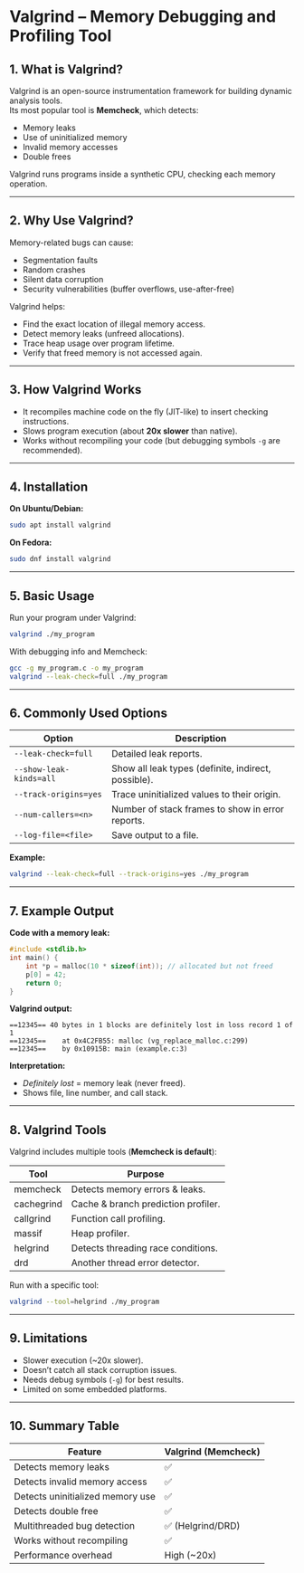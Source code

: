 
# Valgrind – Memory Debugging and Profiling Tool

## 1. What is Valgrind?
Valgrind is an open-source instrumentation framework for building dynamic analysis tools.  
Its most popular tool is **Memcheck**, which detects:
- Memory leaks
- Use of uninitialized memory
- Invalid memory accesses
- Double frees

Valgrind runs programs inside a synthetic CPU, checking each memory operation.

---

## 2. Why Use Valgrind?
Memory-related bugs can cause:
- Segmentation faults
- Random crashes
- Silent data corruption
- Security vulnerabilities (buffer overflows, use-after-free)

Valgrind helps:
- Find the exact location of illegal memory access.
- Detect memory leaks (unfreed allocations).
- Trace heap usage over program lifetime.
- Verify that freed memory is not accessed again.

---

## 3. How Valgrind Works
- It recompiles machine code on the fly (JIT-like) to insert checking instructions.
- Slows program execution (about **20x slower** than native).
- Works without recompiling your code (but debugging symbols `-g` are recommended).

---

## 4. Installation

**On Ubuntu/Debian:**
```bash
sudo apt install valgrind
```

**On Fedora:**
```bash
sudo dnf install valgrind
```

---

## 5. Basic Usage

Run your program under Valgrind:
```bash
valgrind ./my_program
```

With debugging info and Memcheck:
```bash
gcc -g my_program.c -o my_program
valgrind --leak-check=full ./my_program
```

---

## 6. Commonly Used Options

| Option | Description |
|--------|-------------|
| `--leak-check=full` | Detailed leak reports. |
| `--show-leak-kinds=all` | Show all leak types (definite, indirect, possible). |
| `--track-origins=yes` | Trace uninitialized values to their origin. |
| `--num-callers=<n>` | Number of stack frames to show in error reports. |
| `--log-file=<file>` | Save output to a file. |

**Example:**
```bash
valgrind --leak-check=full --track-origins=yes ./my_program
```

---

## 7. Example Output

**Code with a memory leak:**
```c
#include <stdlib.h>
int main() {
    int *p = malloc(10 * sizeof(int)); // allocated but not freed
    p[0] = 42;
    return 0;
}
```

**Valgrind output:**
```
==12345== 40 bytes in 1 blocks are definitely lost in loss record 1 of 1
==12345==    at 0x4C2FB55: malloc (vg_replace_malloc.c:299)
==12345==    by 0x10915B: main (example.c:3)
```

**Interpretation:**
- *Definitely lost* = memory leak (never freed).
- Shows file, line number, and call stack.

---

## 8. Valgrind Tools

Valgrind includes multiple tools (**Memcheck is default**):

| Tool       | Purpose |
|------------|---------|
| memcheck   | Detects memory errors & leaks. |
| cachegrind | Cache & branch prediction profiler. |
| callgrind  | Function call profiling. |
| massif     | Heap profiler. |
| helgrind   | Detects threading race conditions. |
| drd        | Another thread error detector. |

Run with a specific tool:
```bash
valgrind --tool=helgrind ./my_program
```

---

## 9. Limitations
- Slower execution (~20x slower).
- Doesn’t catch all stack corruption issues.
- Needs debug symbols (`-g`) for best results.
- Limited on some embedded platforms.

---

## 10. Summary Table

| Feature | Valgrind (Memcheck) |
|---------|--------------------|
| Detects memory leaks | ✅ |
| Detects invalid memory access | ✅ |
| Detects uninitialized memory use | ✅ |
| Detects double free | ✅ |
| Multithreaded bug detection | ✅ (Helgrind/DRD) |
| Works without recompiling | ✅ |
| Performance overhead | High (~20x) |
